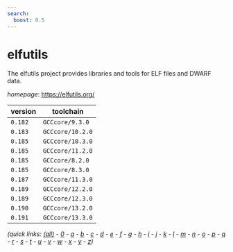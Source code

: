 ```yaml
---
search:
  boost: 0.5
---
```

# elfutils

The elfutils project provides libraries and tools for ELF files  and DWARF data.

*homepage*: <https://elfutils.org/>

version | toolchain
--------|----------
``0.182`` | ``GCCcore/9.3.0``
``0.183`` | ``GCCcore/10.2.0``
``0.185`` | ``GCCcore/10.3.0``
``0.185`` | ``GCCcore/11.2.0``
``0.185`` | ``GCCcore/8.2.0``
``0.185`` | ``GCCcore/8.3.0``
``0.187`` | ``GCCcore/11.3.0``
``0.189`` | ``GCCcore/12.2.0``
``0.189`` | ``GCCcore/12.3.0``
``0.190`` | ``GCCcore/13.2.0``
``0.191`` | ``GCCcore/13.3.0``


*(quick links: [(all)](../index.md) - [0](../0/index.md) - [a](../a/index.md) - [b](../b/index.md) - [c](../c/index.md) - [d](../d/index.md) - [e](../e/index.md) - [f](../f/index.md) - [g](../g/index.md) - [h](../h/index.md) - [i](../i/index.md) - [j](../j/index.md) - [k](../k/index.md) - [l](../l/index.md) - [m](../m/index.md) - [n](../n/index.md) - [o](../o/index.md) - [p](../p/index.md) - [q](../q/index.md) - [r](../r/index.md) - [s](../s/index.md) - [t](../t/index.md) - [u](../u/index.md) - [v](../v/index.md) - [w](../w/index.md) - [x](../x/index.md) - [y](../y/index.md) - [z](../z/index.md))*

